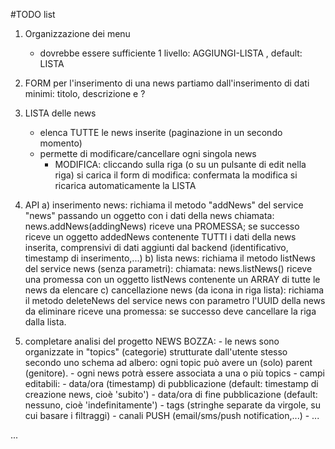 #TODO list

1. Organizzazione dei menu
   - dovrebbe essere sufficiente 1 livello: AGGIUNGI-LISTA , default: LISTA

2. FORM per l'inserimento di una news
   partiamo dall'inserimento di dati minimi: titolo, descrizione e ?

3. LISTA delle news
   - elenca TUTTE le news inserite (paginazione in un secondo momento)
   - permette di modificare/cancellare ogni singola news
     - MODIFICA: cliccando sulla riga (o su un pulsante di edit nella riga)
       si carica il form di modifica: confermata la modifica si ricarica automaticamente la LISTA
4. API
   a) inserimento news: richiama il metodo "addNews" del service "news" passando un oggetto con i dati della news
      chiamata: news.addNews(addingNews)
      riceve una PROMESSA; se successo riceve un oggetto addedNews contenente TUTTI i dati della news inserita,
      comprensivi di dati aggiunti dal backend (identificativo, timestamp di inserimento,...)
   b) lista news: richiama il metodo listNews del service news (senza parametri):
      chiamata: news.listNews()
      riceve una promessa con un oggetto listNews contenente un ARRAY di tutte le news da elencare
   c) cancellazione news (da icona in riga lista): richiama il metodo deleteNews del service news con parametro l'UUID della news da eliminare
      riceve una promessa: se successo deve cancellare la riga dalla lista.

4. completare analisi del progetto NEWS
   BOZZA: - le news sono organizzate in "topics" (categorie) strutturate dall'utente stesso secondo uno schema ad albero:
            ogni topic può avere un (solo) parent (genitore).
          - ogni news potrà essere associata a una o più topics
          - campi editabili:
               - data/ora (timestamp) di pubblicazione (default: timestamp di creazione news, cioè 'subito')
               - data/ora di fine pubblicazione (default: nessuno, cioè 'indefinitamente')
               - tags (stringhe separate da virgole, su cui basare i filtraggi)
               - canali PUSH (email/sms/push notification,...)
               - ...

 ...
